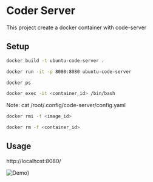 # Coder Server

This project create a docker container with code-server


## Setup
```bash
docker build -t ubuntu-code-server .
```

```bash
docker run -it -p 8080:8080 ubuntu-code-server
```

```bash
docker ps 
```

```bash
docker exec -it <container_id> /bin/bash
```
Note: cat /root/.config/code-server/config.yaml

```bash
docker rmi -f <image_id>
```
```bash
docker rm -f <container_id>
```


## Usage
http://localhost:8080/

![Demo](https://github.com/pilarcode/code-server-lab/blob/feature/ubuntu-code-server/demo.png))

